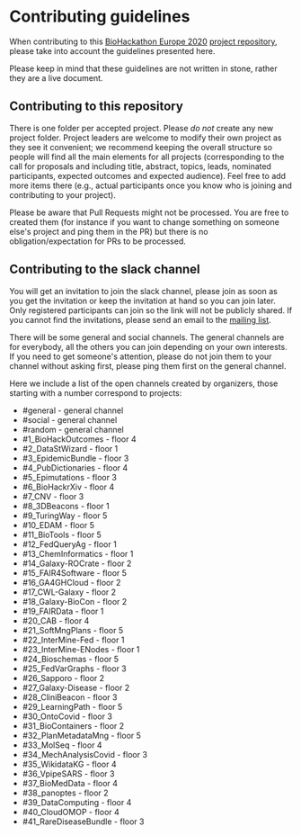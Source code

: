 # Contributing guidelines

When contributing to this [BioHackathon Europe 2020](biohackathon-europe.org/) [project repository](https://github.com/elixir-europe/BioHackathon-projects-2020), please take into account the guidelines presented here.

Please keep in mind that these guidelines are not written in stone, rather they are a live document.

## Contributing to this repository

There is one folder per accepted project. Please *do not* create any new project folder. Project leaders are welcome to modify their own project as they see it convenient; we recommend keeping the overall structure so people will find all the main elements for all projects (corresponding to the call for proposals and including title, abstract, topics, leads, nominated participants, expected outcomes and expected audience). Feel free to add more items there (e.g., actual participants once you know who is joining and contributing to your project).

Please be aware that Pull Requests might not be processed. You are free to created them (for instance if you want to change something on someone else's project and ping them in the PR) but there is no obligation/expectation for PRs to be processed. 

## Contributing to the slack channel

You will get an invitation to join the slack channel, please join as soon as you get the invitation or keep the invitation at hand so you can join later. Only registered participants can join so the link will not be publicly shared. If you cannot find the invitations, please send an email to the [mailing list](mailto:biohackathon-europe@elixir-europe.org).

There will be some general and social channels. The general channels are for everybody, all the others you can join depending on your own interests. If you need to get someone's attention, please do not join them to your channel without asking first, please ping them first on the general channel.

Here we include a list of the open channels created by organizers, those starting with a number correspond to projects:
* #general - general channel
* #social - general channel
* #random - general channel
* #1_BioHackOutcomes - floor 4
* #2_DataStWizard - floor 1
* #3_EpidemicBundle - floor 3
* #4_PubDictionaries - floor 4
* #5_Epimutations - floor 3
* #6_BioHackrXiv - floor 4
* #7_CNV - floor 3
* #8_3DBeacons - floor 1
* #9_TuringWay - floor 5
* #10_EDAM - floor 5
* #11_BioTools - floor 5
* #12_FedQueryAg - floor 1
* #13_ChemInformatics - floor 1
* #14_Galaxy-ROCrate - floor 2
* #15_FAIR4Software - floor 5
* #16_GA4GHCloud - floor 2
* #17_CWL-Galaxy - floor 2
* #18_Galaxy-BioCon - floor 2
* #19_FAIRData - floor 1
* #20_CAB - floor 4
* #21_SoftMngPlans - floor 5
* #22_InterMine-Fed - floor 1
* #23_InterMine-ENodes - floor 1
* #24_Bioschemas - floor 5
* #25_FedVarGraphs - floor 3
* #26_Sapporo - floor 2
* #27_Galaxy-Disease - floor 2
* #28_CliniBeacon - floor 3
* #29_LearningPath - floor 5
* #30_OntoCovid - floor 3
* #31_BioContainers - floor 2
* #32_PlanMetadataMng - floor 5
* #33_MolSeq - floor 4
* #34_MechAnalysisCovid - floor 3
* #35_WikidataKG - floor 4
* #36_VpipeSARS - floor 3
* #37_BioMedData - floor 4
* #38_panoptes - floor 2
* #39_DataComputing - floor 4
* #40_CloudOMOP - floor 4
* #41_RareDiseaseBundle - floor 3
